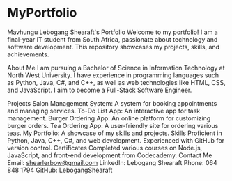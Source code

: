 # MyPortfolio
Mavhungu Lebogang Shearaft's Portfolio
Welcome to my portfolio! I am a final-year IT student from South Africa, passionate about technology and software development. This repository showcases my projects, skills, and achievements.

About Me
I am pursuing a Bachelor of Science in Information Technology at North West University. I have experience in programming languages such as Python, Java, C#, and C++, as well as web technologies like HTML, CSS, and JavaScript. I aim to become a Full-Stack Software Engineer.

Projects
Salon Management System: A system for booking appointments and managing services.
To-Do List App: An interactive app for task management.
Burger Ordering App: An online platform for customizing burger orders.
Tea Ordering App: A user-friendly site for ordering various teas.
My Portfolio: A showcase of my skills and projects.
Skills
Proficient in Python, Java, C++, C#, and web development.
Experienced with GitHub for version control.
Certificates
Completed various courses on Node.js, JavaScript, and front-end development from Codecademy.
Contact Me
Email: shearlerbow@gmail.com
LinkedIn: Lebogang Shearaft
Phone: 064 848 1794
GitHub: LebogangShearaft
